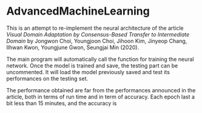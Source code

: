 # AdvancedMachineLearning

This is an attempt to re-implement the neural architecture of the article *Visual Domain Adaptation by Consensus-Based Transfer to Intermediate Domain* by Jongwon Choi, Youngjoon Choi, Jihoon Kim, Jinyeop Chang, Ilhwan Kwon, Youngjune Gwon, Seungjai Min (2020).

The main program will automatically call the function for training the neural network. Once the model is trained and save, the testing part can be uncommented.  It will load the model previously saved and test its performances on the testing set.

The performance obtained are far from the performances announced in the article, both in terms of run time and in term of accuracy. Each epoch last a bit less than 15 minutes, and the accuracy is 
